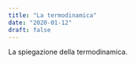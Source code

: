 ```yaml
---
title: "La termodinamica"
date: "2020-01-12"
draft: false
---
```

La spiegazione della termodinamica.
